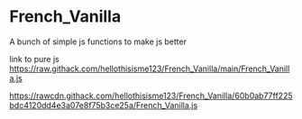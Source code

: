 # French_Vanilla
A bunch of simple js functions to make js better

link to pure js
https://raw.githack.com/hellothisisme123/French_Vanilla/main/French_Vanilla.js


https://rawcdn.githack.com/hellothisisme123/French_Vanilla/60b0ab77ff225bdc4120dd4e3a07e8f75b3ce25a/French_Vanilla.js
